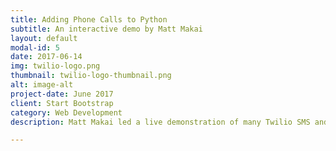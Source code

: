 ```yaml
---
title: Adding Phone Calls to Python
subtitle: An interactive demo by Matt Makai
layout: default
modal-id: 5
date: 2017-06-14
img: twilio-logo.png
thumbnail: twilio-logo-thumbnail.png
alt: image-alt
project-date: June 2017
client: Start Bootstrap
category: Web Development
description: Matt Makai led a live demonstration of many Twilio SMS and voice services using Python. Walking through selecting a phone number and deploying a service, everyone could participate in the group text and conference call. Along with the services from Twilio, Matt covered his open source python resource "Full Stack Python." https://www.fullstackpython.com not only contains great resources for learning about the Python ecosystem, Matt also writes a blog walking through various projects leveraging both Python and Twilio.   

---
```

